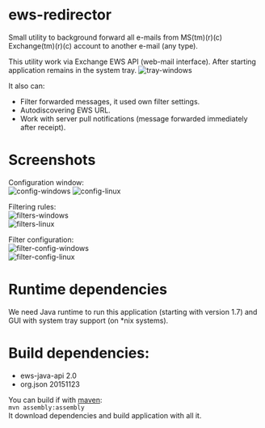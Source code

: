 # ews-redirector
Small utility to background forward all e-mails from MS(tm)(r)(c) Exchange(tm)(r)(c) account to another e-mail (any type).

This utility work via Exchange EWS API (web-mail interface). After starting application remains in the system tray. 
![tray-windows](http://vex-host.com/share/integry/github/ews-redirector/redirector_win_tray.png)

It also can:
* Filter forwarded messages, it used own filter settings.
* Autodiscovering EWS URL.
* Work with server pull notifications (message forwarded immediately after receipt).  

# Screenshots  
Configuration window:  
![config-windows](http://vex-host.com/share/integry/github/ews-redirector/redirector_win_config.png)
![config-linux](http://vex-host.com/share/integry/github/ews-redirector/redirector_lin_config.png)

Filtering rules:  
![filters-windows](http://vex-host.com/share/integry/github/ews-redirector/redirector_win_rules.png)  
![filters-linux](http://vex-host.com/share/integry/github/ews-redirector/redirector_lin_rules.png)  

Filter configuration:  
![filter-config-windows](http://vex-host.com/share/integry/github/ews-redirector/redirector_win_rule.png)  
![filter-config-linux](http://vex-host.com/share/integry/github/ews-redirector/redirector_lin_rule.png)

# Runtime dependencies
We need Java runtime to run this application (starting with version 1.7) and GUI with system tray support (on *nix systems).

# Build dependencies:
* ews-java-api 2.0
* org.json 20151123  

You can build if with [maven](https://maven.apache.org/):  
`mvn assembly:assembly`  
It download dependencies and build application with all it.
